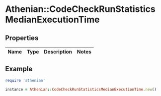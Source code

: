 # Athenian::CodeCheckRunStatisticsMedianExecutionTime

## Properties

| Name | Type | Description | Notes |
| ---- | ---- | ----------- | ----- |

## Example

```ruby
require 'athenian'

instance = Athenian::CodeCheckRunStatisticsMedianExecutionTime.new()
```

